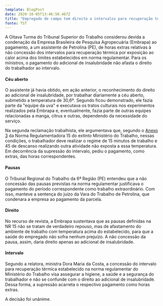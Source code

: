 ```yaml
---
template: BlogPost
date: 2020-10-05T13:46:50.467Z
title: "Empregado de campo tem direito a intervalos para recuperação térmica  "
fonte: TST
---
```



A Oitava Turma do Tribunal Superior do Trabalho considerou devida a condenação da Empresa Brasileira de Pesquisa Agropecuária (Embrapa) ao pagamento, a um assistente de Petrolina (PE), de horas extras relativas à não concessão dos intervalos para recuperação térmica por exposição ao calor acima dos limites estabelecidos em norma regulamentar. Para os ministros, o pagamento do adicional de insalubridade não afasta o direito do trabalhador ao intervalo.

#### Céu aberto

O assistente já havia obtido, em ação anterior, o reconhecimento do direito ao adicional de insalubridade, por trabalhar diariamente a céu aberto, submetido a temperatura de 30,6º. Segundo ficou demonstrado, ele fazia parte da "equipe da uva" e executava os tratos culturais nos experimentos realizados pela Embrapa e, eventualmente, fazia parte de outras equipes relacionadas a manga, citrus e outras, dependendo da necessidade do serviço.

Na segunda reclamação trabalhista, ele argumentava que, segundo o [Anexo 3](https://enit.trabalho.gov.br/portal/images/Arquivos_SST/SST_NR/NR-15-Anexo-03-atualizada-2019.pdf) da Norma Regulamentadora 15 do extinto Ministério do Trabalho, nessas condições, o trabalhador deve realizar o regime de 15 minutos de trabalho e 45 de descanso realizando outra atividade não exposta a essa temperatura. Em decorrência da supressão do intervalo, pediu o pagamento, como extras, das horas correspondentes.

#### Pausas

O Tribunal Regional do Trabalho da 6ª Região (PE) entendeu que a não concessão das pausas previstas na norma regulamentar justificava o pagamento do período correspondente como trabalho extraordinário. Com isso, manteve a sentença do juízo da Vara do Trabalho de Petrolina, que condenara a empresa ao pagamento da parcela.

#### Direito

No recurso de revista, a Embrapa sustentava que as pausas definidas na NR 15 não se tratam de verdadeiro repouso, mas de afastamento do ambiente de trabalho com temperatura acima do estabelecido, para que a saúde do empregado não sofra nenhum prejuízo. A não concessão da pausa, assim, daria direito apenas ao adicional de insalubridade.

#### Intervalo

Segundo a relatora, ministra Dora Maria da Costa, a concessão do intervalo para recuperação térmica estabelecido na norma regulamentar do Ministério do Trabalho visa assegurar a higiene, a saúde e a segurança do trabalhador e não se confunde com o direito ao adicional de insalubridade. Dessa forma, a supressão acarreta o respectivo pagamento como horas extras.

A decisão foi unânime.